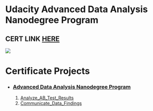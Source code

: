 # Udacity Advanced Data Analysis Nanodegree Program
## CERT LINK [HERE](https://confirm.udacity.com/EUKDTLGR)
![](https://s3-us-west-2.amazonaws.com/udacity-printer/production/certificates/92b1d8bc-8fa8-4a2b-8339-9fdccedc8ce1.svg)

# Certificate Projects
- ### [Advanced Data Analysis Nanodegree Program](Udacity_Advanced_Data_Analyst_Nanodegree_FWD\README.md)
  1. [Analyze_AB_Test_Results](Udacity_Advanced_Data_Analyst_Nanodegree_FWD\Analyze_AB_Test_Results\README.md)
  2. [Communicate_Data_Findings](Udacity_Advanced_Data_Analyst_Nanodegree_FWD\Communicate_Data_Findings\README.md)


